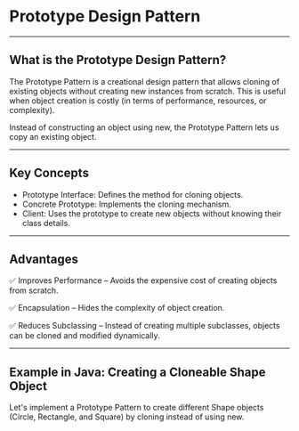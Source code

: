 # Prototype Design Pattern
---
## What is the Prototype Design Pattern?
The Prototype Pattern is a creational design pattern that allows cloning of existing objects without creating new instances from scratch. This is useful when object creation is costly (in terms of performance, resources, or complexity).

Instead of constructing an object using new, the Prototype Pattern lets us copy an existing object.

---
## Key Concepts
- Prototype Interface: Defines the method for cloning objects.
- Concrete Prototype: Implements the cloning mechanism.
- Client: Uses the prototype to create new objects without knowing their class details.
---
## Advantages
✅ Improves Performance – Avoids the expensive cost of creating objects from scratch.

✅ Encapsulation – Hides the complexity of object creation.

✅ Reduces Subclassing – Instead of creating multiple subclasses, objects can be cloned and modified dynamically.

---
## Example in Java: Creating a Cloneable Shape Object
Let's implement a Prototype Pattern to create different Shape objects (Circle, Rectangle, and Square) by cloning instead of using new.

